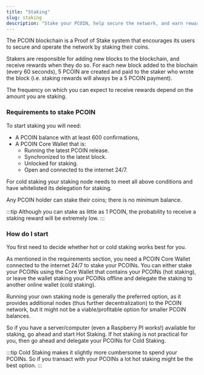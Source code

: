 ```yaml
---
title: "Staking"
slug: staking
description: "Stake your PCOIN, help secure the network, and earn rewards"
---
```


The PCOIN blockchain is a Proof of Stake system that encourages its users to secure and operate the network by staking their coins.

Stakers are responsible for adding new blocks to the blockchain, and receive rewards when they do so.
For each new block added to the blochain (every 60 seconds), 5 PCOIN are created and paid to the staker who wrote the block (i.e. staking rewards will always be a 5 PCOIN payment).

The frequency on which you can expect to receive rewards depend on the amount you are staking.

### Requirements to stake PCOIN

To start staking you will need:

- A PCOIN balance with at least 600 confirmations,
- A PCOIN Core Wallet that is:
  - Running the latest PCOIN release.
  - Synchronized to the latest block.
  - Unlocked for staking.
  - Open and connected to the internet 24/7.

For cold staking your staking node needs to meet all above conditions and have whitelisted its delegation for staking.

Any PCOIN holder can stake their coins; there is no minimum balance.

:::tip
Although you can stake as little as 1 PCOIN, the probability to receive a staking reward will be extremely low.
:::

### How do I start

You first need to decide whether hot or cold staking works best for you.

As mentioned in the requirements section, you need a PCOIN Core Wallet connected to the internet 24/7 to stake your PCOINs.
You can either stake your PCOINs using the Core Wallet that contains your PCOINs (hot staking), or leave the wallet staking your PCOINs offline and delegate the staking to another online wallet (cold staking).

Running your own staking node is generally the preferred option, as it provides additional nodes (thus further decentralization) to the PCOIN network, but it might not be a viable/profitable option for smaller PCOIN balances.

So if you have a server/computer (even a Raspberry PI works!) available for staking, go ahead and start Hot Staking.
If hot staking is not practical for you, then go ahead and delegate your PCOINs for Cold Staking.

:::tip
Cold Staking makes it slightly more cumbersome to spend your PCOINs. So if you transact with your PCOINs a lot hot staking might be the best option.
:::
